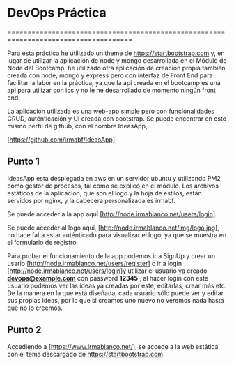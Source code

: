 # DevOps Práctica
=====================================================================================

Para esta práctica he utilizado un theme de https://startbootstrap.com y, en lugar de utilizar la aplicación de node y mongo desarrollada en el Módulo de Node del Bootcamp, he utilizado otra aplicación de creación propia también creada con node,
mongo y express pero con interfaz de Front End para facilitar la labor en la práctica, ya que la api creada en el bootcamp es una api para utilizar con ios y no le he desarrollado de momento ningún front end. 

La aplicación utilizada es una web-app simple pero con funcionalidades CRUD, auténticación y UI creada con bootstrap. Se puede encontrar en este mismo perfil de github, con el nombre IdeasApp, 

[https://github.com/irmabf/IdeasApp]

## Punto 1

IdeasApp esta desplegada en aws en un servidor ubuntu y utilizando PM2 como gestor de procesos, tal como se explicó en el módulo. Los archivos estáticos de la aplicacion, que son el logo y la hoja de estilos, están servidos por nginx, y la cabecera personalizada es irmabf.

Se puede acceder a la app aquí [http://node.irmablanco.net/users/login]

Se puede acceder al logo aquí, [http://node.irmablanco.net/img/logo.jpg], no hace falta estar auténticado para visualizar el logo, ya que se muestra en el formulario de registro.

Para probar el  funcionamiento de la app podemos ir a SignUp y crear un usario [http://node.irmablanco.net/users/register] o ir a login [http://node.irmablanco.net/users/login]y utilizar el usuario ya creado **devops@example.com** con password **12345** , al hacer login con este usuario podemos ver las ideas ya creadas por este, editarlas, crear más etc. De la manera en la que está diseñada, cada usuario sólo
puede ver y editar sus propias ideas, por lo que si creamos uno nuevo no veremos nada hasta que no lo creemos.

## Punto 2

Accediendo a [https://www.irmablanco.net/], se accede a la web estática con el tema descargado de https://startbootstrap.com. 
